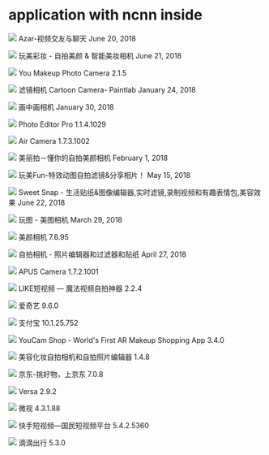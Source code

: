 # application with ncnn inside

![](https://github.com/nihui/ncnn-assets/raw/master/20180626/com.azarlive.android.png) Azar-视频交友与聊天 June 20, 2018

![](https://github.com/nihui/ncnn-assets/raw/master/20180626/com.cyberlink.youcammakeup.png) 玩美彩妆 - 自拍美颜 & 智能美妆相机 June 21, 2018

![](https://github.com/nihui/ncnn-assets/raw/master/20180626/com.fotoable.makeup.png) You Makeup Photo Camera 2.1.5

![](https://github.com/nihui/ncnn-assets/raw/master/20180626/com.fotoable.cartoon.cam.png) 滤镜相机 Cartoon Camera- Paintlab January 24, 2018

![](https://github.com/nihui/ncnn-assets/raw/master/20180626/com.pipcamera.activity.png) 画中画相机 January 30, 2018

![](https://github.com/nihui/ncnn-assets/raw/master/20180626/com.hefe.pro.editor.png) Photo Editor Pro 1.1.4.1029

![](https://github.com/nihui/ncnn-assets/raw/master/20180626/com.apus.camera.id.png) Air Camera 1.7.3.1002

![](https://github.com/nihui/ncnn-assets/raw/master/20180626/com.fotoable.fotobeauty.png) 美丽拍－懂你的自拍美颜相机 February 1, 2018

![](https://github.com/nihui/ncnn-assets/raw/master/20180626/com.perfectcorp.ycf.png) 玩美Fun-特效动图自拍滤镜&分享相片！ May 15, 2018

![](https://github.com/nihui/ncnn-assets/raw/master/20180626/com.ufotosoft.justshot.png) Sweet Snap - 生活贴纸&图像编辑器,实时滤镜,录制视频和有趣表情包,美容效果 June 22, 2018

![](https://github.com/nihui/ncnn-assets/raw/master/20180626/com.wantu.activity.png) 玩图 - 美图相机 March 29, 2018

![](https://github.com/nihui/ncnn-assets/raw/master/20180626/com.meitu.meiyancamera.png) 美颜相机 7.6.95

![](https://github.com/nihui/ncnn-assets/raw/master/20180626/com.lyrebirdstudio.colorizer.lite.png) 自拍相机 - 照片编辑器和过滤器和贴纸 April 27, 2018

![](https://github.com/nihui/ncnn-assets/raw/master/20180626/com.apusapps.fulakora.png) APUS Camera 1.7.2.1001

![](https://github.com/nihui/ncnn-assets/raw/master/20180626/video.like.png) LIKE短视频 — 魔法视频自拍神器 2.2.4

![](https://github.com/nihui/ncnn-assets/raw/master/20180626/com.qiyi.video.png) 爱奇艺 9.6.0

![](https://github.com/nihui/ncnn-assets/raw/master/20180626/com.eg.android.AlipayGphone.png) 支付宝 10.1.25.752

![](https://github.com/nihui/ncnn-assets/raw/master/20180626/com.perfectcorp.beautycircle.png) YouCam Shop - World's First AR Makeup Shopping App 3.4.0

![](https://github.com/nihui/ncnn-assets/raw/master/20180626/com.lyrebirdstudio.beauty.png) 美容化妆自拍相机和自拍照片编辑器 1.4.8

![](https://github.com/nihui/ncnn-assets/raw/master/20180626/com.jingdong.app.mall.png) 京东-挑好物，上京东 7.0.8

![](https://github.com/nihui/ncnn-assets/raw/master/20180626/com.versa.png) Versa 2.9.2

![](https://github.com/nihui/ncnn-assets/raw/master/20180626/com.tencent.weishi.png) 微视 4.3.1.88

![](https://github.com/nihui/ncnn-assets/raw/master/20180626/com.smile.gifmaker.png) 快手短视频—国民短视频平台 5.4.2.5360

![](https://github.com/nihui/ncnn-assets/raw/master/20180626/com.sdu.didi.psnger.png) 滴滴出行 5.3.0

